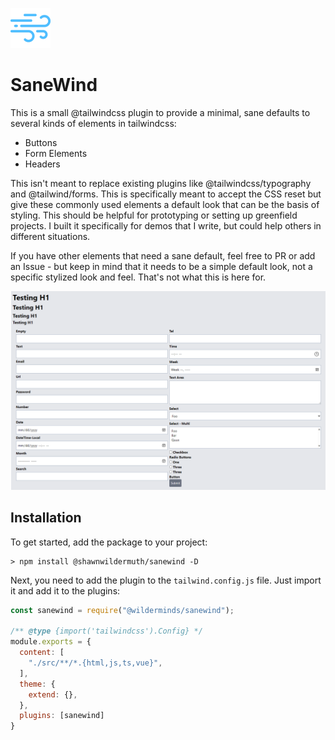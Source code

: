 ![Sane Wind Logo](./logo-sm.png)

# SaneWind

This is a small @tailwindcss plugin to provide a minimal, sane defaults to several kinds of elements in tailwindcss:

- Buttons
- Form Elements
- Headers

This isn't meant to replace existing plugins like @tailwindcss/typography and @tailwind/forms. This is specifically meant to accept the CSS reset but give these commonly used elements a default look that can be the basis of styling. This should be helpful for prototyping or setting up greenfield projects. I built it specifically for demos that I write, but could help others in different situations. 

If you have other elements that need a sane default, feel free to PR or add an Issue - but keep in mind that it needs to be a simple default look, not a specific stylized look and feel. That's not what this is here for.

![Example](./sane.png)

## Installation

To get started, add the package to your project:

```
> npm install @shawnwildermuth/sanewind -D
```

Next, you need to add the plugin to the `tailwind.config.js` file. Just import it and add it to the plugins:

```js
const sanewind = require("@wilderminds/sanewind");

/** @type {import('tailwindcss').Config} */
module.exports = {
  content: [
    "./src/**/*.{html,js,ts,vue}",
  ],
  theme: {
    extend: {},
  },
  plugins: [sanewind]
}
```

